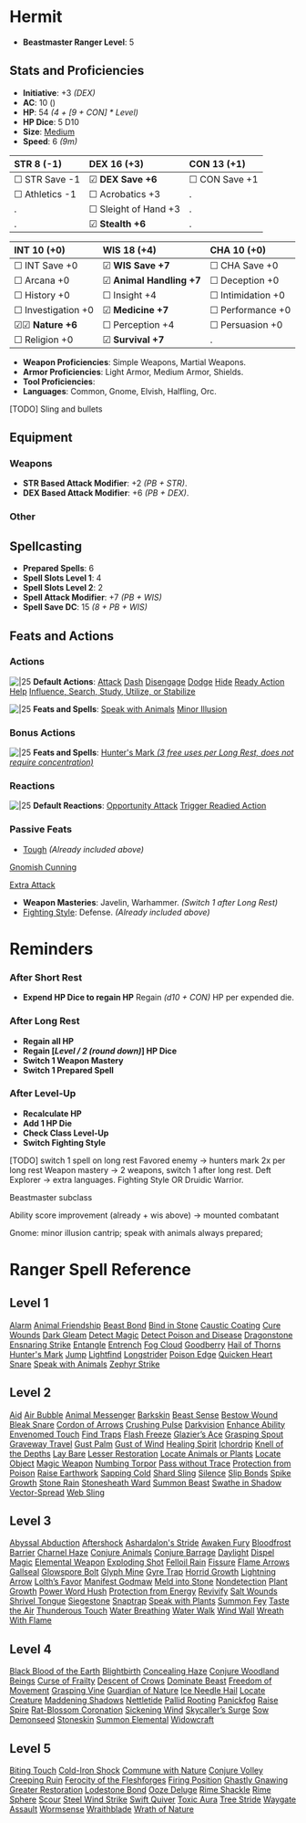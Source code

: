 # Hermit
- **Beastmaster Ranger Level**: 5
## Stats and Proficiencies
- **Initiative**: +3 *(DEX)*
- **AC**: 10 ()
- **HP**: 54 *(4 + [9 + CON] * Level)*
- **HP Dice**: 5 D10
- **Size**: [Medium](game_rules.md#advanced-rules#creature-sizes)
- **Speed**: 6 *(9m)*

| STR 8 (-1)         | DEX 16 (+3)          | CON 13 (+1)       |
| :----------------- | :------------------- | :---------------- |
| ☐ STR Save -1      | ☑ **DEX Save +6**    | ☐ CON Save +1     |
| ☐ Athletics -1     | ☐ Acrobatics +3      | .                 |
| .                  | ☐ Sleight of Hand +3 | .                 |
| .                  | ☑ **Stealth +6**     | .                 |


| INT 10 (+0)        | WIS 18 (+4)              | CHA 10 (+0)        |
| :----------------- | :----------------------- | :----------------- |
| ☐ INT Save +0      | ☑ **WIS Save +7**        | ☐ CHA Save +0      |
| ☐ Arcana +0        | ☑ **Animal Handling +7** | ☐ Deception +0     |
| ☐ History +0       | ☐ Insight +4             | ☐ Intimidation +0  |
| ☐ Investigation +0 | ☑ **Medicine +7**        | ☐ Performance +0   |
| ☑☑ **Nature +6**   | ☐ Perception +4          | ☐ Persuasion +0    |
| ☐ Religion +0      | ☑ **Survival +7**        | .                  |

- **Weapon Proficiencies**: Simple Weapons, Martial Weapons.
- **Armor Proficiencies**: Light Armor, Medium Armor, Shields.
- **Tool Proficiencies**: 
- **Languages**: Common, Gnome, Elvish, Halfling, Orc.

[TODO] Sling and bullets

## Equipment
### Weapons
- **STR Based Attack Modifier**: +2 *(PB + STR)*.
- **DEX Based Attack Modifier**: +6 *(PB + DEX)*.
### Other


## Spellcasting
- **Prepared Spells**: 6
- **Spell Slots Level 1**: 4
- **Spell Slots Level 2**: 2
- **Spell Attack Modifier**: +7 *(PB + WIS)*
- **Spell Save DC**: 15 *(8 + PB + WIS)* 

## Feats and Actions
### Actions
![\|25](https://bg3.wiki/w/images/f/f2/Action_Icon.png) **Default Actions**: 
  [Attack](game_rules.md#turn-based-play#attack)
  [Dash](game_rules.md#turn-based-play#dash)
  [Disengage](game_rules.md#turn-based-play#disengage)
  [Dodge](game_rules.md#turn-based-play#dodge)
  [Hide](game_rules.md#turn-based-play#hide)
  [Ready Action](game_rules.md#turn-based-play#ready-action)
  [Help](game_rules.md#turn-based-play#help)
  [Influence, Search, Study, Utilize, or Stabilize](game_rules.md#turn-based-play#influence-search-study-utilize-or-stabilize)


![\|25](https://bg3.wiki/w/images/f/f2/Action_Icon.png) **Feats and Spells**: 
  [Speak with Animals](./../spells.md#spells-s#speak-with-animals)
  [Minor Illusion](./../spells.md#spells-m#minor-illusion)

### Bonus Actions
![\|25](https://bg3.wiki/w/images/c/c9/Bonus_Action_Icon.png) **Feats and Spells**:
  [Hunter's Mark *(3 free uses per Long Rest, does not require concentration)*](spells.md#spells-h#hunter's-mark)

### Reactions
![\|25](https://bg3.wiki/w/images/c/c1/Reaction_Icon.png) **Default Reactions**: 
  [Opportunity Attack](game_rules.md#turn-based-play#opportunity-attack)
  [Trigger Readied Action](game_rules.md#turn-based-play#trigger-readied-action)

### Passive Feats
- [Tough](feats.md#tough) *(Already included above)*

[Gnomish Cunning](vault/database/feats.md#gnomish-cunning)

  [Extra Attack](vault/database/feats.md#extra-attack)
- **Weapon Masteries**: Javelin, Warhammer. *(Switch 1 after Long Rest)*
- [Fighting Style](./../feats.md#fighting-style): Defense. *(Already included above)*

# Reminders
### After Short Rest
- **Expend HP Dice to regain HP**
  Regain *(d10 + CON)* HP per expended die.

### After Long Rest
- **Regain all HP**
- **Regain [*Level / 2 (round down)*] HP Dice**
- **Switch 1 Weapon Mastery**
- **Switch 1 Prepared Spell**

### After Level-Up
- **Recalculate HP**
- **Add 1 HP Die**
- **Check Class Level-Up**
- **Switch Fighting Style**

[TODO] switch 1 spell on long rest
Favored enemy -> hunters mark 2x per long rest
Weapon mastery -> 2 weapons, switch 1 after long rest.
Deft Explorer -> extra languages.
Fighting Style OR Druidic Warrior.

Beastmaster subclass

Ability score improvement (already + wis above) -> mounted combatant


Gnome: minor illusion cantrip; speak with animals always prepared; 


# Ranger Spell Reference
## Level 1
[Alarm](spells.md#spells-a#alarm)
[Animal Friendship](spells.md#spells-a#animal-friendship)
[Beast Bond](spells.md#spells-b#beast-bond)
[Bind in Stone](spells.md#spells-b#bind-in-stone)
[Caustic Coating](spells.md#spells-c#caustic-coating)
[Cure Wounds](spells.md#spells-c#cure-wounds)
[Dark Gleam](spells.md#spells-d#dark-gleam)
[Detect Magic](spells.md#spells-d#detect-magic)
[Detect Poison and Disease](spells.md#spells-d#detect-poison-and-disease)
[Dragonstone](spells.md#spells-d#dragonstone)
[Ensnaring Strike](spells.md#spells-e#ensnaring-strike)
[Entangle](spells.md#spells-e#entangle)
[Entrench](spells.md#spells-e#entrench)
[Fog Cloud](spells.md#spells-f#fog-cloud)
[Goodberry](spells.md#spells-g#goodberry)
[Hail of Thorns](spells.md#spells-h#hail-of-thorns)
[Hunter's Mark](spells.md#spells-h#hunter's-mark)
[Jump](spells.md#spells-j#jump)
[Lightfind](spells.md#spells-l#lightfind)
[Longstrider](spells.md#spells-l#longstrider)
[Poison Edge](spells.md#spells-p#poison-edge)
[Quicken Heart](spells.md#spells-q#quicken-heart)
[Snare](spells.md#spells-s#snare)
[Speak with Animals](spells.md#spells-s#speak-with-animals)
[Zephyr Strike](spells.md#spells-z#zephyr-strike)
## Level 2
[Aid](spells.md#spells-a#aid)
[Air Bubble](spells.md#spells-a#air-bubble)
[Animal Messenger](spells.md#spells-a#animal-messenger)
[Barkskin](spells.md#spells-b#barkskin)
[Beast Sense](spells.md#spells-b#beast-sense)
[Bestow Wound](spells.md#spells-b#bestow-wound)
[Bleak Snare](spells.md#spells-b#bleak-snare)
[Cordon of Arrows](spells.md#spells-c#cordon-of-arrows)
[Crushing Pulse](spells.md#spells-c#crushing-pulse)
[Darkvision](spells.md#spells-d#darkvision)
[Enhance Ability](spells.md#spells-e#enhance-ability)
[Envenomed Touch](spells.md#spells-e#envenomed-touch)
[Find Traps](spells.md#spells-f#find-traps)
[Flash Freeze](spells.md#spells-f#flash-freeze)
[Glazier’s Ace](spells.md#spells-g#glazier’s-ace)
[Grasping Spout](spells.md#spells-g#grasping-spout)
[Graveway Travel](spells.md#spells-g#graveway-travel)
[Gust Palm](spells.md#spells-g#gust-palm)
[Gust of Wind](spells.md#spells-g#gust-of-wind)
[Healing Spirit](spells.md#spells-h#healing-spirit)
[Ichordrip](spells.md#spells-i#ichordrip)
[Knell of the Depths](spells.md#spells-k#knell-of-the-depths)
[Lay Bare](spells.md#spells-l#lay-bare)
[Lesser Restoration](spells.md#spells-l#lesser-restoration)
[Locate Animals or Plants](spells.md#spells-l#locate-animals-or-plants)
[Locate Object](spells.md#spells-l#locate-object)
[Magic Weapon](spells.md#spells-m#magic-weapon)
[Numbing Torpor](spells.md#spells-n#numbing-torpor)
[Pass without Trace](spells.md#spells-p#pass-without-trace)
[Protection from Poison](spells.md#spells-p#protection-from-poison)
[Raise Earthwork](spells.md#spells-r#raise-earthwork)
[Sapping Cold](spells.md#spells-s#sapping-cold)
[Shard Sling](spells.md#spells-s#shard-sling)
[Silence](spells.md#spells-s#silence)
[Slip Bonds](spells.md#spells-s#slip-bonds)
[Spike Growth](spells.md#spells-s#spike-growth)
[Stone Rain](spells.md#spells-s#stone-rain)
[Stonesheath Ward](spells.md#spells-s#stonesheath-ward)
[Summon Beast](spells.md#spells-s#summon-beast)
[Swathe in Shadow](spells.md#spells-s#swathe-in-shadow)
[Vector-Spread](spells.md#spells-v#vector-spread)
[Web Sling](spells.md#spells-w#web-sling)
## Level 3
[Abyssal Abduction](spells.md#spells-a#abyssal-abduction)
[Aftershock](spells.md#spells-a#aftershock)
[Ashardalon's Stride](spells.md#spells-a#ashardalon's-stride)
[Awaken Fury](spells.md#spells-a#awaken-fury)
[Bloodfrost Barrier](spells.md#spells-b#bloodfrost-barrier)
[Charnel Haze](spells.md#spells-c#charnel-haze)
[Conjure Animals](spells.md#spells-c#conjure-animals)
[Conjure Barrage](spells.md#spells-c#conjure-barrage)
[Daylight](spells.md#spells-d#daylight)
[Dispel Magic](spells.md#spells-d#dispel-magic)
[Elemental Weapon](spells.md#spells-e#elemental-weapon)
[Exploding Shot](spells.md#spells-e#exploding-shot)
[Felloil Rain](spells.md#spells-f#felloil-rain)
[Fissure](spells.md#spells-f#fissure)
[Flame Arrows](spells.md#spells-f#flame-arrows)
[Gallseal](spells.md#spells-g#gallseal)
[Glowspore Bolt](spells.md#spells-g#glowspore-bolt)
[Glyph Mine](spells.md#spells-g#glyph-mine)
[Gyre Trap](spells.md#spells-g#gyre-trap)
[Horrid Growth](spells.md#spells-h#horrid-growth)
[Lightning Arrow](spells.md#spells-l#lightning-arrow)
[Lolth’s Favor](spells.md#spells-l#lolth’s-favor)
[Manifest Godmaw](spells.md#spells-m#manifest-godmaw)
[Meld into Stone](spells.md#spells-m#meld-into-stone)
[Nondetection](spells.md#spells-n#nondetection)
[Plant Growth](spells.md#spells-p#plant-growth)
[Power Word Hush](spells.md#spells-p#power-word-hush)
[Protection from Energy](spells.md#spells-p#protection-from-energy)
[Revivify](spells.md#spells-r#revivify)
[Salt Wounds](spells.md#spells-s#salt-wounds)
[Shrivel Tongue](spells.md#spells-s#shrivel-tongue)
[Siegestone](spells.md#spells-s#siegestone)
[Snaptrap](spells.md#spells-s#snaptrap)
[Speak with Plants](spells.md#spells-s#speak-with-plants)
[Summon Fey](spells.md#spells-s#summon-fey)
[Taste the Air](spells.md#spells-t#taste-the-air)
[Thunderous Touch](spells.md#spells-t#thunderous-touch)
[Water Breathing](spells.md#spells-w#water-breathing)
[Water Walk](spells.md#spells-w#water-walk)
[Wind Wall](spells.md#spells-w#wind-wall)
[Wreath With Flame](spells.md#spells-w#wreath-with-flame)
## Level 4
[Black Blood of the Earth](spells.md#spells-b#black-blood-of-the-earth)
[Blightbirth](spells.md#spells-b#blightbirth)
[Concealing Haze](spells.md#spells-c#concealing-haze)
[Conjure Woodland Beings](spells.md#spells-c#conjure-woodland-beings)
[Curse of Frailty](spells.md#spells-c#curse-of-frailty)
[Descent of Crows](spells.md#spells-d#descent-of-crows)
[Dominate Beast](spells.md#spells-d#dominate-beast)
[Freedom of Movement](spells.md#spells-f#freedom-of-movement)
[Grasping Vine](spells.md#spells-g#grasping-vine)
[Guardian of Nature](spells.md#spells-g#guardian-of-nature)
[Ice Needle Hail](spells.md#spells-i#ice-needle-hail)
[Locate Creature](spells.md#spells-l#locate-creature)
[Maddening Shadows](spells.md#spells-m#maddening-shadows)
[Nettletide](spells.md#spells-n#nettletide)
[Pallid Rooting](spells.md#spells-p#pallid-rooting)
[Panickfog](spells.md#spells-p#panickfog)
[Raise Spire](spells.md#spells-r#raise-spire)
[Rat-Blossom Coronation](spells.md#spells-r#rat-blossom-coronation)
[Sickening Wind](spells.md#spells-s#sickening-wind)
[Skycaller’s Surge](spells.md#spells-s#skycaller’s-surge)
[Sow Demonseed](spells.md#spells-s#sow-demonseed)
[Stoneskin](spells.md#spells-s#stoneskin)
[Summon Elemental](spells.md#spells-s#summon-elemental)
[Widowcraft](vault/database/spells.md#widowcraft)
## Level 5
[Biting Touch](spells.md#spells-b#biting-touch)
[Cold-Iron Shock](spells.md#spells-c#cold-iron-shock)
[Commune with Nature](spells.md#spells-c#commune-with-nature)
[Conjure Volley](spells.md#spells-c#conjure-volley)
[Creeping Ruin](spells.md#spells-c#creeping-ruin)
[Ferocity of the Fleshforges](spells.md#spells-f#ferocity-of-the-fleshforges)
[Firing Position](spells.md#spells-f#firing-position)
[Ghastly Gnawing](spells.md#spells-g#ghastly-gnawing)
[Greater Restoration](spells.md#spells-g#greater-restoration)
[Lodestone Bond](spells.md#spells-l#lodestone-bond)
[Ooze Deluge](spells.md#spells-o#ooze-deluge)
[Rime Shackle](spells.md#spells-r#rime-shackle)
[Rime Sphere](spells.md#spells-r#rime-sphere)
[Scour](spells.md#spells-s#scour)
[Steel Wind Strike](spells.md#spells-s#steel-wind-strike)
[Swift Quiver](spells.md#spells-s#swift-quiver)
[Toxic Aura](spells.md#spells-t#toxic-aura)
[Tree Stride](spells.md#spells-t#tree-stride)
[Waygate Assault](spells.md#spells-w#waygate-assault)
[Wormsense](spells.md#spells-w#wormsense)
[Wraithblade](spells.md#spells-w#wraithblade)
[Wrath of Nature](spells.md#spells-w#wrath-of-nature)
